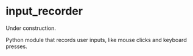 # input_recorder

Under construction.

Python module that records user inputs, like mouse clicks and keyboard presses.
